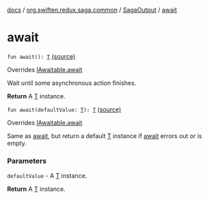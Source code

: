 [docs](../../index.md) / [org.swiften.redux.saga.common](../index.md) / [SagaOutput](index.md) / [await](./await.md)

# await

`fun await(): `[`T`](index.md#T) [(source)](https://github.com/protoman92/KotlinRedux/tree/master/common/common-saga/src/main/kotlin/org/swiften/redux/saga/common/SagaOutput.kt#L102)

Overrides [IAwaitable.await](../../org.swiften.redux.core/-i-awaitable/await.md)

Wait until some asynchronous action finishes.

**Return**
A [T](../../org.swiften.redux.core/-i-awaitable/index.md#T) instance.

`fun await(defaultValue: `[`T`](index.md#T)`): `[`T`](index.md#T) [(source)](https://github.com/protoman92/KotlinRedux/tree/master/common/common-saga/src/main/kotlin/org/swiften/redux/saga/common/SagaOutput.kt#L104)

Overrides [IAwaitable.await](../../org.swiften.redux.core/-i-awaitable/await.md)

Same as [await](../../org.swiften.redux.core/-i-awaitable/await.md), but return a default [T](../../org.swiften.redux.core/-i-awaitable/index.md#T) instance if [await](../../org.swiften.redux.core/-i-awaitable/await.md) errors out or is empty.

### Parameters

`defaultValue` - A [T](../../org.swiften.redux.core/-i-awaitable/index.md#T) instance.

**Return**
A [T](../../org.swiften.redux.core/-i-awaitable/index.md#T) instance.

